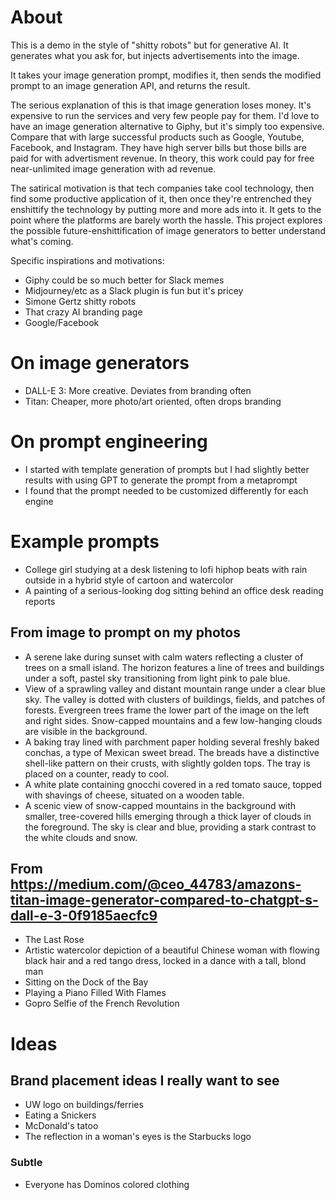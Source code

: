 # About

This is a demo in the style of "shitty robots" but for generative AI. It generates what you ask for, but injects advertisements into the image.

It takes your image generation prompt, modifies it, then sends the modified prompt to an image generation API, and returns the result.

The serious explanation of this is that image generation loses money. It's expensive to run the services and very few people pay for them. I'd love to have an image generation alternative to Giphy, but it's simply too expensive. Compare that with large successful products such as Google, Youtube, Facebook, and Instagram. They have high server bills but those bills are paid for with advertisment revenue. In theory, this work could pay for free near-unlimited image generation with ad revenue.

The satirical motivation is that tech companies take cool technology, then find some productive application of it, then once they're entrenched they enshittify the technology by putting more and more ads into it. It gets to the point where the platforms are barely worth the hassle. This project explores the possible future-enshittification of image generators to better understand what's coming.

Specific inspirations and motivations:
- Giphy could be so much better for Slack memes
- Midjourney/etc as a Slack plugin is fun but it's pricey
- Simone Gertz shitty robots
- That crazy AI branding page
- Google/Facebook

# On image generators

- DALL-E 3: More creative. Deviates from branding often
- Titan: Cheaper, more photo/art oriented, often drops branding

# On prompt engineering

- I started with template generation of prompts but I had slightly better results with using GPT to generate the prompt from a metaprompt
- I found that the prompt needed to be customized differently for each engine

# Example prompts

- College girl studying at a desk listening to lofi hiphop beats with rain outside in a hybrid style of cartoon and watercolor
- A painting of a serious-looking dog sitting behind an office desk reading reports	

## From image to prompt on my photos

- A serene lake during sunset with calm waters reflecting a cluster of trees on a small island. The horizon features a line of trees and buildings under a soft, pastel sky transitioning from light pink to pale blue.
- View of a sprawling valley and distant mountain range under a clear blue sky. The valley is dotted with clusters of buildings, fields, and patches of forests. Evergreen trees frame the lower part of the image on the left and right sides. Snow-capped mountains and a few low-hanging clouds are visible in the background.
- A baking tray lined with parchment paper holding several freshly baked conchas, a type of Mexican sweet bread. The breads have a distinctive shell-like pattern on their crusts, with slightly golden tops. The tray is placed on a counter, ready to cool.
- A white plate containing gnocchi covered in a red tomato sauce, topped with shavings of cheese, situated on a wooden table.
- A scenic view of snow-capped mountains in the background with smaller, tree-covered hills emerging through a thick layer of clouds in the foreground. The sky is clear and blue, providing a stark contrast to the white clouds and snow.

## From https://medium.com/@ceo_44783/amazons-titan-image-generator-compared-to-chatgpt-s-dall-e-3-0f9185aecfc9

- The Last Rose
- Artistic watercolor depiction of a beautiful Chinese woman with flowing black hair and a red tango dress, locked in a dance with a tall, blond man
- Sitting on the Dock of the Bay
- Playing a Piano Filled With Flames
- Gopro Selfie of the French Revolution

# Ideas

## Brand placement ideas I really want to see

- UW logo on buildings/ferries
- Eating a Snickers
- McDonald's tatoo
- The reflection in a woman's eyes is the Starbucks logo

### Subtle

- Everyone has Dominos colored clothing